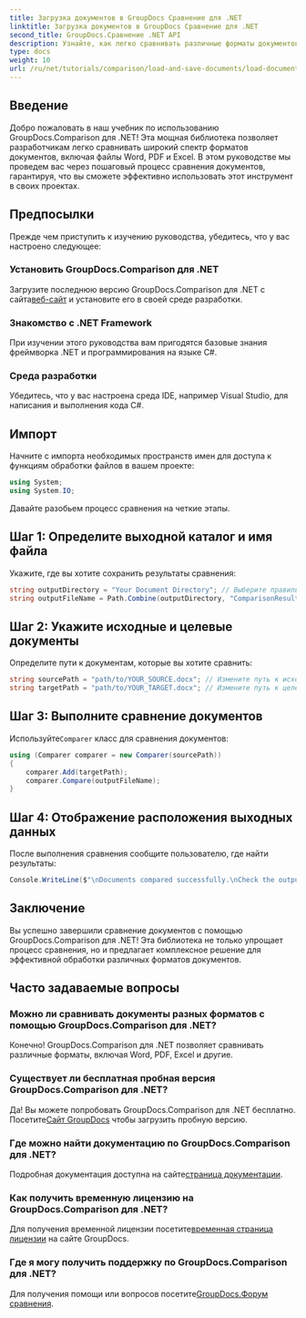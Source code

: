 ```yaml
---
title: Загрузка документов в GroupDocs Сравнение для .NET
linktitle: Загрузка документов в GroupDocs Сравнение для .NET
second_title: GroupDocs.Сравнение .NET API
description: Узнайте, как легко сравнивать различные форматы документов, включая Word, PDF и Excel, используя эту надежную библиотеку. Идеально подходит для разработчиков всех уровней, это пошаговое руководство.
type: docs
weight: 10
url: /ru/net/tutorials/comparison/load-and-save-documents/load-documents/
---
```

## Введение

Добро пожаловать в наш учебник по использованию GroupDocs.Comparison для .NET! Эта мощная библиотека позволяет разработчикам легко сравнивать широкий спектр форматов документов, включая файлы Word, PDF и Excel. В этом руководстве мы проведем вас через пошаговый процесс сравнения документов, гарантируя, что вы сможете эффективно использовать этот инструмент в своих проектах.

## Предпосылки

Прежде чем приступить к изучению руководства, убедитесь, что у вас настроено следующее:

### Установить GroupDocs.Comparison для .NET
 Загрузите последнюю версию GroupDocs.Comparison для .NET с сайта[веб-сайт](https://releases.groupdocs.com/comparison/net/) и установите его в своей среде разработки.

### Знакомство с .NET Framework
При изучении этого руководства вам пригодятся базовые знания фреймворка .NET и программирования на языке C#.

### Среда разработки
Убедитесь, что у вас настроена среда IDE, например Visual Studio, для написания и выполнения кода C#.

## Импорт

Начните с импорта необходимых пространств имен для доступа к функциям обработки файлов в вашем проекте:

```csharp
using System;
using System.IO;
```

Давайте разобьем процесс сравнения на четкие этапы.

## Шаг 1: Определите выходной каталог и имя файла

Укажите, где вы хотите сохранить результаты сравнения:

```csharp
string outputDirectory = "Your Document Directory"; // Выберите правильный путь
string outputFileName = Path.Combine(outputDirectory, "ComparisonResult.docx");
```

## Шаг 2: Укажите исходные и целевые документы

Определите пути к документам, которые вы хотите сравнить:

```csharp
string sourcePath = "path/to/YOUR_SOURCE.docx"; // Измените путь к исходному документу.
string targetPath = "path/to/YOUR_TARGET.docx"; // Измените путь к целевому документу.
```

## Шаг 3: Выполните сравнение документов

 Используйте`Comparer` класс для сравнения документов:

```csharp
using (Comparer comparer = new Comparer(sourcePath))
{
    comparer.Add(targetPath);
    comparer.Compare(outputFileName);
}
```

## Шаг 4: Отображение расположения выходных данных

После выполнения сравнения сообщите пользователю, где найти результаты:

```csharp
Console.WriteLine($"\nDocuments compared successfully.\nCheck the output in: {outputDirectory}");
```

## Заключение

Вы успешно завершили сравнение документов с помощью GroupDocs.Comparison для .NET! Эта библиотека не только упрощает процесс сравнения, но и предлагает комплексное решение для эффективной обработки различных форматов документов.

## Часто задаваемые вопросы

### Можно ли сравнивать документы разных форматов с помощью GroupDocs.Comparison для .NET?
Конечно! GroupDocs.Comparison для .NET позволяет сравнивать различные форматы, включая Word, PDF, Excel и другие.

### Существует ли бесплатная пробная версия GroupDocs.Comparison для .NET?
 Да! Вы можете попробовать GroupDocs.Comparison для .NET бесплатно. Посетите[Сайт GroupDocs](https://releases.groupdocs.com/) чтобы загрузить пробную версию.

### Где можно найти документацию по GroupDocs.Comparison для .NET?
 Подробная документация доступна на сайте[страница документации](https://reference.groupdocs.com/comparison/net/).

### Как получить временную лицензию на GroupDocs.Comparison для .NET?
 Для получения временной лицензии посетите[временная страница лицензии](https://purchase.groupdocs.com/temporary-license/) на сайте GroupDocs.

### Где я могу получить поддержку по GroupDocs.Comparison для .NET?
 Для получения помощи или вопросов посетите[GroupDocs.Форум сравнения](https://forum.groupdocs.com/c/comparison/12).